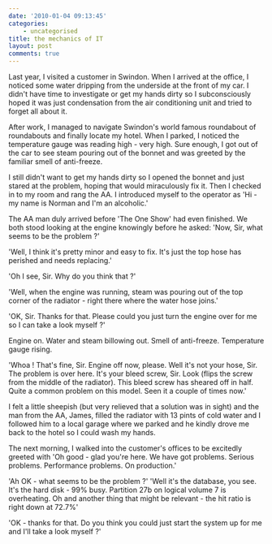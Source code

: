 ```yaml
---
date: '2010-01-04 09:13:45'
categories:
    - uncategorised
title: the mechanics of IT
layout: post
comments: true
---
```


Last year, I visited a customer in Swindon. When I arrived at the
office, I noticed some water dripping from the underside at the front
of my car. I didn't have time to investigate or get my hands dirty so
I subconsciously hoped it was just condensation from the air
conditioning unit and tried to forget all about it.

After work, I managed to navigate Swindon's world famous roundabout of
roundabouts and finally locate my hotel. When I parked, I noticed the
temperature gauge was reading high - very high. Sure enough, I got out
of the car to see steam pouring out of the bonnet and was greeted by
the familiar smell of anti-freeze.

I still didn't want to get my hands dirty so I opened the bonnet and
just stared at the problem, hoping that would miraculously fix
it. Then I checked in to my room and rang the AA. I introduced myself
to the operator as 'Hi - my name is Norman and I'm an alcoholic.'

The AA man duly arrived before 'The One Show' had even finished. We
both stood looking at the engine knowingly before he asked: 'Now, Sir,
what seems to be the problem ?'

'Well, I think it's pretty minor and easy to fix. It's just the top
hose has perished and needs replacing.'

'Oh I see, Sir. Why do you think that ?'

'Well, when the engine was running, steam was pouring out of the top
corner of the radiator - right there where the water hose joins.'

'OK, Sir. Thanks for that. Please could you just turn the engine over
for me so I can take a look myself ?'

Engine on. Water and steam billowing out.  Smell of
anti-freeze. Temperature gauge rising.

'Whoa ! That's fine,
Sir. Engine off now, please. Well it's not your hose, Sir. The problem
is over here. It's your bleed screw, Sir. Look (flips the screw from
the middle of the radiator). This bleed screw has sheared off in
half. Quite a common problem on this model. Seen it a couple of times
now.'

I felt a little sheepish (but very relieved that a solution was
in sight) and the man from the AA, James, filled the radiator with 13
pints of cold water and I followed him to a local garage where we
parked and he kindly drove me back to the hotel so I could wash my
hands.

The next morning, I walked into the customer's offices to be excitedly
greeted with 'Oh good - glad you're here. We have got
problems. Serious problems. Performance problems. On production.'

'Ah OK - what seems to be the problem ?' 'Well it's the database, you
see. It's the hard disk - 99% busy. Partition 27b on logical volume 7
is overheating. Oh and another thing that might be relevant - the hit
ratio is right down at 72.7%'

'OK - thanks for that.  Do you think you could just start the system
up for me and I'll take a look myself ?'
